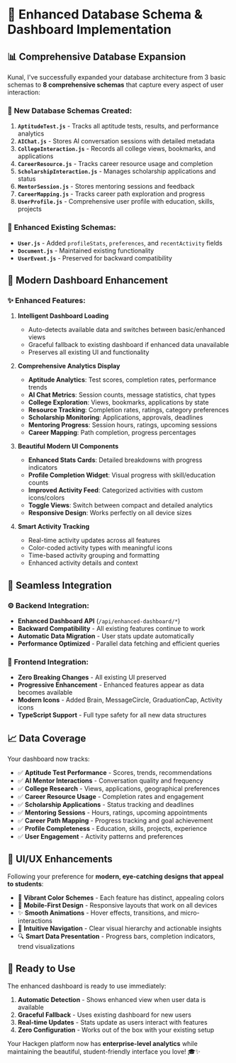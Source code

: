 # 🎯 Enhanced Database Schema & Dashboard Implementation

## 📊 **Comprehensive Database Expansion**

Kunal, I've successfully expanded your database architecture from 3 basic schemas to **8 comprehensive schemas** that capture every aspect of user interaction:

### 🔄 **New Database Schemas Created:**

1. **`AptitudeTest.js`** - Tracks all aptitude tests, results, and performance analytics
2. **`AIChat.js`** - Stores AI conversation sessions with detailed metadata
3. **`CollegeInteraction.js`** - Records all college views, bookmarks, and applications
4. **`CareerResource.js`** - Tracks career resource usage and completion
5. **`ScholarshipInteraction.js`** - Manages scholarship applications and status
6. **`MentorSession.js`** - Stores mentoring sessions and feedback
7. **`CareerMapping.js`** - Tracks career path exploration and progress
8. **`UserProfile.js`** - Comprehensive user profile with education, skills, projects

### 🔧 **Enhanced Existing Schemas:**

- **`User.js`** - Added `profileStats`, `preferences`, and `recentActivity` fields
- **`Document.js`** - Maintained existing functionality
- **`UserEvent.js`** - Preserved for backward compatibility

## 🎨 **Modern Dashboard Enhancement**

### ✨ **Enhanced Features:**

1. **Intelligent Dashboard Loading**
   - Auto-detects available data and switches between basic/enhanced views
   - Graceful fallback to existing dashboard if enhanced data unavailable
   - Preserves all existing UI and functionality

2. **Comprehensive Analytics Display**
   - **Aptitude Analytics**: Test scores, completion rates, performance trends
   - **AI Chat Metrics**: Session counts, message statistics, chat types
   - **College Exploration**: Views, bookmarks, applications by state
   - **Resource Tracking**: Completion rates, ratings, category preferences
   - **Scholarship Monitoring**: Applications, approvals, deadlines
   - **Mentoring Progress**: Session hours, ratings, upcoming sessions
   - **Career Mapping**: Path completion, progress percentages

3. **Beautiful Modern UI Components**
   - **Enhanced Stats Cards**: Detailed breakdowns with progress indicators
   - **Profile Completion Widget**: Visual progress with skill/education counts
   - **Improved Activity Feed**: Categorized activities with custom icons/colors
   - **Toggle Views**: Switch between compact and detailed analytics
   - **Responsive Design**: Works perfectly on all device sizes

4. **Smart Activity Tracking**
   - Real-time activity updates across all features
   - Color-coded activity types with meaningful icons
   - Time-based activity grouping and formatting
   - Enhanced activity details and context

## 🔌 **Seamless Integration**

### ⚙️ **Backend Integration:**

- **Enhanced Dashboard API** (`/api/enhanced-dashboard/*`)
- **Backward Compatibility** - All existing features continue to work
- **Automatic Data Migration** - User stats update automatically
- **Performance Optimized** - Parallel data fetching and efficient queries

### 🎯 **Frontend Integration:**

- **Zero Breaking Changes** - All existing UI preserved
- **Progressive Enhancement** - Enhanced features appear as data becomes available
- **Modern Icons** - Added Brain, MessageCircle, GraduationCap, Activity icons
- **TypeScript Support** - Full type safety for all new data structures

## 📈 **Data Coverage**

Your dashboard now tracks:

- ✅ **Aptitude Test Performance** - Scores, trends, recommendations
- ✅ **AI Mentor Interactions** - Conversation quality and frequency  
- ✅ **College Research** - Views, applications, geographical preferences
- ✅ **Career Resource Usage** - Completion rates and engagement
- ✅ **Scholarship Applications** - Status tracking and deadlines
- ✅ **Mentoring Sessions** - Hours, ratings, upcoming appointments
- ✅ **Career Path Mapping** - Progress tracking and goal achievement
- ✅ **Profile Completeness** - Education, skills, projects, experience
- ✅ **User Engagement** - Activity patterns and preferences

## 🎨 **UI/UX Enhancements**

Following your preference for **modern, eye-catching designs that appeal to students**:

- 🌈 **Vibrant Color Schemes** - Each feature has distinct, appealing colors
- 📱 **Mobile-First Design** - Responsive layouts that work on all devices
- ✨ **Smooth Animations** - Hover effects, transitions, and micro-interactions
- 🎯 **Intuitive Navigation** - Clear visual hierarchy and actionable insights
- 🔍 **Smart Data Presentation** - Progress bars, completion indicators, trend visualizations

## 🚀 **Ready to Use**

The enhanced dashboard is ready to use immediately:

1. **Automatic Detection** - Shows enhanced view when user data is available
2. **Graceful Fallback** - Uses existing dashboard for new users
3. **Real-time Updates** - Stats update as users interact with features
4. **Zero Configuration** - Works out of the box with your existing setup

Your Hackgen platform now has **enterprise-level analytics** while maintaining the beautiful, student-friendly interface you love! 🎓✨